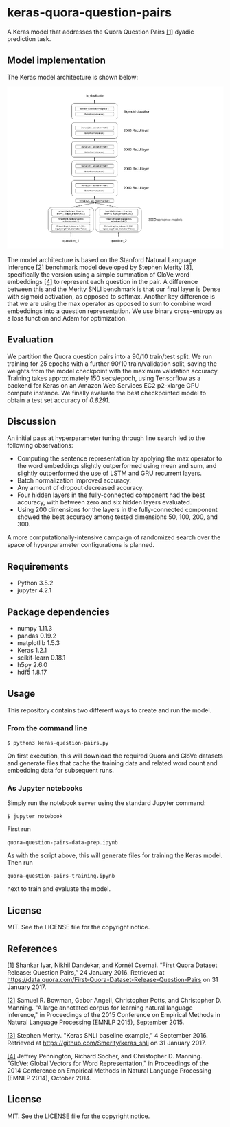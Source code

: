 # keras-quora-question-pairs

A Keras model that addresses the Quora Question Pairs [[1]](https://data.quora.com/First-Quora-Dataset-Release-Question-Pairs) dyadic prediction task.

## Model implementation

The Keras model architecture is shown below:

![[Keras model architecture for Quora Question Pairs dyadic prediction]](quora-q-pairs-model.png)

The model architecture is based on the Stanford Natural Language Inference [[2]](http://nlp.stanford.edu/pubs/snli_paper.pdf) benchmark model developed by Stephen Merity [[3]](https://github.com/Smerity/keras_snli), specifically the version using a simple summation of GloVe word embeddings [[4]](http://nlp.stanford.edu/pubs/glove.pdf) to represent each question in the pair. A difference between this and the Merity SNLI benchmark is that our final layer is Dense with sigmoid activation, as opposed to softmax. Another key difference is that we are using the max operator as opposed to sum to combine word embeddings into a question representation. We use binary cross-entropy as a loss function and Adam for optimization. 

## Evaluation

We partition the Quora question pairs into a 90/10 train/test split. We run training for 25 epochs with a further 90/10 train/validation split, saving the weights from the model checkpoint with the maximum validation accuracy. Training takes approximately 150 secs/epoch, using Tensorflow as a backend for Keras on an Amazon Web Services EC2 p2-xlarge GPU compute instance. We finally evaluate the best checkpointed model to obtain a test set accuracy of _0.8291_.

## Discussion

An initial pass at hyperparameter tuning through line search led to the following observations:

* Computing the sentence representation by applying the max operator to the word embeddings slightly outperformed using mean and sum, and slightly outperformed the use of LSTM and GRU recurrent layers.
* Batch normalization improved accuracy.
* Any amount of dropout decreased accuracy.
* Four hidden layers in the fully-connected component had the best accuracy, with between zero and six hidden layers evaluated.
* Using 200 dimensions for the layers in the fully-connected component showed the best accuracy among tested dimensions 50, 100, 200, and 300.

A more computationally-intensive campaign of randomized search over the space of hyperparameter configurations is planned.

## Requirements

* Python 3.5.2
* jupyter 4.2.1

## Package dependencies

* numpy 1.11.3
* pandas 0.19.2
* matplotlib 1.5.3
* Keras 1.2.1
* scikit-learn 0.18.1
* h5py 2.6.0
* hdf5 1.8.17

## Usage

This repository contains two different ways to create and run the model.

### From the command line

    $ python3 keras-question-pairs.py

On first execution, this will download the required Quora and GloVe datasets and generate files that cache the training data and related word count and embedding data for subsequent runs.

### As Jupyter notebooks

Simply run the notebook server using the standard Jupyter command:

    $ jupyter notebook

First run 

    quora-question-pairs-data-prep.ipynb

As with the script above, this will generate files for training the Keras model. Then run

    quora-question-pairs-training.ipynb
    
next to train and evaluate the model.

## License

MIT. See the LICENSE file for the copyright notice.

## References

[[1]](https://data.quora.com/First-Quora-Dataset-Release-Question-Pairs) Shankar Iyar, Nikhil Dandekar, and Kornél Csernai. “First Quora Dataset Release: Question Pairs,” 24 January 2016. Retrieved at https://data.quora.com/First-Quora-Dataset-Release-Question-Pairs on 31 January 2017.

[[2]](http://nlp.stanford.edu/pubs/snli_paper.pdf)  Samuel R. Bowman, Gabor Angeli, Christopher Potts, and Christopher D. Manning. "A large annotated corpus for learning natural language inference," in Proceedings of the 2015 Conference on Empirical Methods in Natural Language Processing (EMNLP 2015), September 2015.

[[3]](https://github.com/Smerity/keras_snli) Stephen Merity. "Keras SNLI baseline example,” 4 September 2016. Retrieved at https://github.com/Smerity/keras_snli on 31 January 2017.

[[4]](http://nlp.stanford.edu/pubs/glove.pdf) Jeffrey Pennington, Richard Socher, and Christopher D. Manning. "GloVe: Global Vectors for Word Representation," in Proceedings of the 2014 Conference on Empirical Methods In Natural Language Processing (EMNLP 2014), October 2014.

## License

MIT. See the LICENSE file for the copyright notice.
